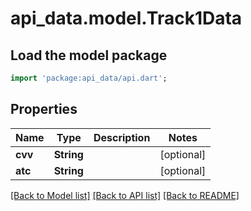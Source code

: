 # api_data.model.Track1Data

## Load the model package
```dart
import 'package:api_data/api.dart';
```

## Properties
Name | Type | Description | Notes
------------ | ------------- | ------------- | -------------
**cvv** | **String** |  | [optional] 
**atc** | **String** |  | [optional] 

[[Back to Model list]](../README.md#documentation-for-models) [[Back to API list]](../README.md#documentation-for-api-endpoints) [[Back to README]](../README.md)


